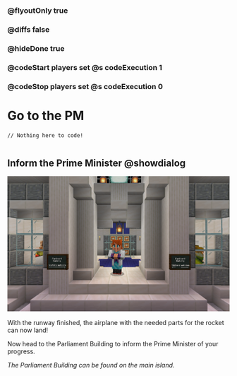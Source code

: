 ### @flyoutOnly true
### @diffs false
### @hideDone true
### @codeStart players set @s codeExecution 1
### @codeStop players set @s codeExecution 0

# Go to the PM

```template
// Nothing here to code!
```

```ghost
```

## Inform the Prime Minister @showdialog

![Cover image](https://raw.githubusercontent.com/CausewayDigital/Minecraft-EE-MakeCode/refs/heads/master/tutorials/python-islands/island-6/misc/From_Airport_To_PM.png)

With the runway finished, the airplane with the needed parts for the rocket can now land!

Now head to the Parliament Building to inform the Prime Minister of your progress.

*The Parliament Building can be found on the main island.*
```spy
```